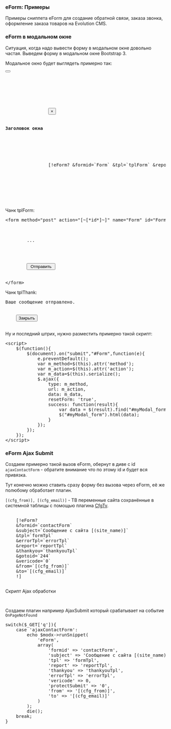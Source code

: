 
<meta http-equiv="Content-Type" content="text/html; charset=utf-8">
<h3>eForm: Примеры </h3> 
Примеры сниппета eForm для создание обратной связи, заказа звонка, оформление заказа товаров на Evolution CMS.	
<br>
<h3 class="sub-header text-bold">eForm в модальном окне</h3>
<p>Ситуация, когда надо вывести форму в модальном окне довольно частая. Выведем форму в модальном окне Bootstrap 3.</p>
<p>Модальное окно будет выглядеть примерно так:</p>
<pre class="brush: html;">
<button class="btn" data-toggle="modal" data-target="#myModal"></button>
<div class="modal fade" id="myModal" tabindex="-1" role="dialog" aria-labelledby="myLargeModalLabel" aria-hidden="true">
	<div class="modal-dialog">
		<div class="modal-content">
			<div class="modal-header">
				<button type="button" class="close" data-dismiss="modal" aria-hidden="true">&times;</button>
				<h4 class="modal-title">Заголовок окна</h4>
			</div>
			<div id="myModal_form">
				[!eForm? &formid=`Form` &tpl=`tplForm` &report=`tplReport` &thankyou=`tplThank` &subject=`Сообщение с сайта [(site_name)]`!]
			</div>
		</div>
	</div>
</div>
</pre>
<p>Чанк tplForm:</p>
<pre class="brush: html;">
&lt;form method="post" action="[~[*id*]~]" name="Form" id="Form">
	<div class="modal-body">
		<input value="" name="special" class="special" type="text" eform="Спец:date:0" style="display:none;">
		...
	</div>
	<div class="modal-footer">
		<input type="submit" class="btn" name="submit" id="submit" value=" Отправить ">
	</div>
&lt;/form>
</pre>
<p>Чанк tplThank:</p>
<pre class="brush: html;">
<div class="modal-body">Ваше сообщение отправлено.</div>
<div class="modal-footer">
	<button type="button" class="btn btn-default" data-dismiss="modal">Закрыть</button>
</div>
</pre>
<p>Ну и последний штрих, нужно разместить примерно такой скрипт:</p>
<pre class="brush: javascript;">
&lt;script>
	$(function(){
		$(document).on("submit","#Form",function(e){
			e.preventDefault();
			var m_method=$(this).attr('method');
			var m_action=$(this).attr('action');
			var m_data=$(this).serialize();
			$.ajax({
				type: m_method,
				url: m_action,
				data: m_data,
				resetForm: 'true',
				success: function(result){
					var data = $(result).find("#myModal_form").html();
					$("#myModal_form").html(data);
				}
			});
		});
	});
&lt;/script>
</pre>

<h3 class="sub-header text-bold">eForm Ajax Submit</h3>
<p>Создаем примерно такой вызов eForm, обернут в диве с id <code>ajaxContactForm</code> - обратите внимание что по этому id и будет вся привязка.</p>
<p>Тут конечно можно ставить сразу форму без вызова через eForm, её же полюбому обработает плагин.</p>
<p><code>[(cfg_from)], [(cfg_email)]</code> - ТВ переменные сайта сохранённые в системной таблицы с помощью плагина <a href="cfgtv/index.html" title="MODx CfgTv">CfgTv</a>.</p>
<pre class="brush: html;">
<div id="ajaxContactForm">
	[!eForm?
	&formid=`contactForm`
	&subject=`Сообщение с сайта [(site_name)]`
	&tpl=`formTpl`
	&errorTpl=`errorTpl`
	&report=`reportTpl`
	&thankyou=`thankyouTpl`
	&gotoid=`244`
	&vericode=`0`
	&from=`[(cfg_from)]`
	&to=`[(cfg_email)]`
	!]
</div>
</pre>
<p>Скрипт Ajax обработки</p>
<pre class="brush: javascript;">
<script type="text/javascript">
	$(document).on('submit','#ajaxContactForm form',function(e){
		$.ajax({
			type: 'post',
			url: '/ajaxContactForm',
			data: $(this).serialize(),
			success: function(data){
				$('#ajaxContactForm form').remove();
				$('#ajaxContactForm').html(data); 
			}
		});
		e.preventDefault();
	});
</script>
</pre>
<p>Создаем плагин например <span class="text-bold">AjaxSubmit</span> который срабатывает на событие <code>OnPageNotFound</code></p>
<pre class="brush: php;">
switch($_GET['q']){
	case 'ajaxContactForm':
		echo $modx->runSnippet(
			'eForm',
			array(
				'formid' => 'contactForm',
				'subject' => 'Сообщение с сайта [(site_name)]',
				'tpl' => 'formTpl',
				'report' => 'reportTpl',
				'thankyou' => 'thankyouTpl',
				'errorTpl' => 'errorTpl',
				'vericode' => 0,
				'protectSubmit' => '0',
				'from' => '[(cfg_from)]',
				'to' => '[(cfg_email)]'
			)
		);
		die();
	break;
}
</pre>
